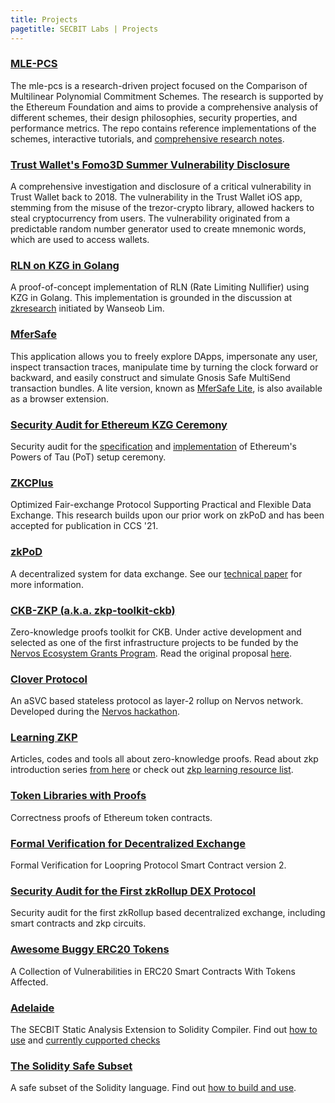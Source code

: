 ```yaml
---
title: Projects
pagetitle: SECBIT Labs | Projects
---
```


### [MLE-PCS](https://github.com/sec-bit/mle-pcs)

The mle-pcs is a research-driven project focused on the Comparison of Multilinear Polynomial Commitment Schemes. The research is supported by the Ethereum Foundation and aims to provide a comprehensive analysis of different schemes, their design philosophies, security properties, and performance metrics. The repo contains reference implementations of the schemes, interactive tutorials, and [comprehensive research notes](https://sec-bit.github.io/mle-pcs/).

### [Trust Wallet's Fomo3D Summer Vulnerability Disclosure](https://secbit.io/blog/en/2024/01/19/trust-wallets-fomo3d-summer-vuln/)

A comprehensive investigation and disclosure of a critical vulnerability in Trust Wallet back to 2018. The vulnerability in the Trust Wallet iOS app, stemming from the misuse of the trezor-crypto library, allowed hackers to steal cryptocurrency from users. The vulnerability originated from a predictable random number generator used to create mnemonic words, which are used to access wallets.

### [RLN on KZG in Golang](https://github.com/sec-bit/kzg-rln-go)

A proof-of-concept implementation of RLN (Rate Limiting Nullifier) using KZG in Golang. This implementation is grounded in the discussion at [zkresearch](https://zkresear.ch/t/rln-on-kzg-polynomial-commitment-scheme-cross-posted/114) initiated by Wanseob Lim.

### [MferSafe](https://github.com/sec-bit/mfer-safe)

This application allows you to freely explore DApps, impersonate any user, inspect transaction traces, manipulate time by turning the clock forward or backward, and easily construct and simulate Gnosis Safe MultiSend transaction bundles. A lite version, known as [MferSafe Lite](https://github.com/sec-bit/mfer-safe-lite), is also available as a browser extension.

### [Security Audit for Ethereum KZG Ceremony](https://github.com/ethereum/kzg-ceremony/blob/main/KZG10-Ceremony-audit-report.pdf)

Security audit for the [specification](https://github.com/ethereum/kzg-ceremony-specs) and [implementation](https://github.com/crate-crypto/small-powers-of-tau) of Ethereum's Powers of Tau (PoT) setup ceremony.

### [ZKCPlus](https://dl.acm.org/doi/10.1145/3460120.3484558)

Optimized Fair-exchange Protocol Supporting Practical and Flexible Data Exchange. This research builds upon our prior work on zkPoD and has been accepted for publication in CCS '21.

### [zkPoD](https://github.com/sec-bit/zkPoD-node)

A decentralized system for data exchange. See our [technical paper](https://sec-bit.github.io/zkPoD-node/paper.pdf) for more information.

### [CKB-ZKP (a.k.a. zkp-toolkit-ckb)](https://github.com/sec-bit/ckb-zkp)

Zero-knowledge proofs toolkit for CKB. Under active development and selected as one of the first infrastructure projects to be funded by the [Nervos Ecosystem Grants Program](https://medium.com/nervosnetwork/three-new-ecosystem-grants-awarded-892b97e8bc06). Read the original proposal [here](https://talk.nervos.org/t/secbit-labs-zkp-toolkit-ckb-a-zero-knowledge-proof-toolkit-for-ckb/4254).

### [Clover Protocol](https://github.com/sec-bit/clover-protocol)

An aSVC based stateless protocol as layer-2 rollup on Nervos network. Developed during the [Nervos hackathon](https://medium.com/nervosnetwork/nervoshack-wrap-up-4370044f9866).

### [Learning ZKP](https://github.com/sec-bit/learning-zkp)

Articles, codes and tools all about zero-knowledge proofs. Read about zkp introduction series [from here](https://github.com/sec-bit/learning-zkp/blob/master/zkp-intro/1/zkp-back.md) or check out [zkp learning resource list](https://github.com/sec-bit/learning-zkp/blob/master/zkp-resource-list.md).

### [Token Libraries with Proofs](https://github.com/sec-bit/tokenlibs-with-proofs)

Correctness proofs of Ethereum token contracts.

### [Formal Verification for Decentralized Exchange](https://github.com/sec-bit/loopring-protocol2-verification)

Formal Verification for Loopring Protocol Smart Contract version 2.

### [Security Audit for the First zkRollup DEX Protocol](https://github.com/Loopring/protocols/tree/d528ab83c9934a4d54e4a3ceefa20ba7908ebe25/packages/loopring_v3/security_audit)

Security audit for the first zkRollup based decentralized exchange, including smart contracts and zkp circuits.

### [Awesome Buggy ERC20 Tokens](https://github.com/sec-bit/awesome-buggy-erc20-tokens)

A Collection of Vulnerabilities in ERC20 Smart Contracts With Tokens Affected.

### [Adelaide](https://github.com/sec-bit/adelaide)

The SECBIT Static Analysis Extension to Solidity Compiler. Find out [how to use](https://github.com/sec-bit/adelaide/blob/secbit-ssae/README.secbit.md) and [currently cupported checks](https://github.com/sec-bit/vscode-secbit-ssae#currently-supported-checks)

### [The Solidity Safe Subset](https://github.com/sec-bit/solidity-safe-subset)

A safe subset of the Solidity language. Find out [how to build and use](https://github.com/sec-bit/solidity-safe-subset/blob/master/README.secbit.md).
